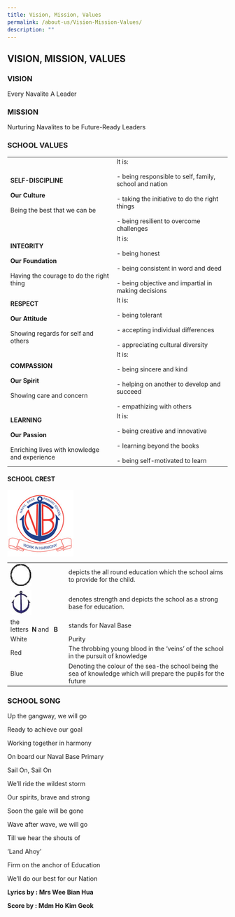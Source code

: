 ```yaml
---
title: Vision, Mission, Values
permalink: /about-us/Vision-Mission-Values/
description: ""
---
```

## VISION, MISSION, VALUES


### VISION

Every Navalite A Leader  
  

### MISSION

Nurturing Navalites to be Future-Ready Leaders  
  

### SCHOOL VALUES

|                                                                     |                                                                                                                                                    |
|---------------------------------------------------------------------|----------------------------------------------------------------------------------------------------------------------------------------------------|
| **SELF-DISCIPLINE** <br><br> **Our Culture** <br><br> Being the best that we can be           |  It is:   <br> <br> - being responsible to self, family, school and nation <br><br> - taking the initiative to do the right things <br><br> - being resilient to overcome challenges|
| **INTEGRITY** <br><br> **Our Foundation** <br><br> Having the courage to do the right thing   | It is: <br><br>- being honest <br><br>- being consistent in word and deed <br><br> - being objective and impartial in making decisions                                        |
| **RESPECT** <br><br>**Our Attitude** <br><br> Showing regards for self and others            | It is:   <br><br>- being tolerant <br><br>- accepting individual differences <br><br> - appreciating cultural diversity                                                           |
| **COMPASSION** <br><br>**Our Spirit** <br><br>Showing care and concern                      | It is: <br><br> - being sincere and kind <br><br>- helping on another to develop and succeed <br><br>- empathizing with others                                                  |
| **LEARNING** <br><br> **Our Passion** <br><br>Enriching lives with knowledge and experience  | It is: <br><br>  -  being creative and innovative <br><br> - learning beyond the books <br><br> - being self-motivated to learn                                                     |

#### SCHOOL CREST

<img style="width: 30%;" src="/images/crest.jpeg" align = "center"/>

<br>

|  | | 
| -------- | -------- | 
| <img style="width: 40%;" src="/images/circle.jpeg"/> | depicts the all round education which the school aims to provide for the child.   | 
|  <img style="width: 40%;" src="/images/anchor.jpeg"/>    | denotes strength and depicts the school as a strong base for education.    | 
| the letters  **N** and   **B**     |   stands for Naval Base  | 
| White     | Purity     | 
| Red     | The throbbing young blood in the ‘veins’ of the school in the pursuit of knowledge     | 
| Blue     | Denoting the colour of the sea-the school being the sea of knowledge which will prepare the pupils for the future     |

### SCHOOL SONG

Up the gangway, we will go

Ready to achieve our goal

Working together in harmony

On board our Naval Base Primary

Sail On, Sail On

We’ll ride the wildest storm

Our spirits, brave and strong

Soon the gale will be gone

Wave after wave, we will go

Till we hear the shouts of 

‘Land Ahoy’

Firm on the anchor of Education

We’ll do our best for our Nation


**Lyrics by : Mrs Wee Bian Hua**

**Score by : Mdm Ho Kim Geok**